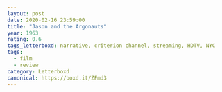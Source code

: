 ```yaml
---
layout: post 
date: 2020-02-16 23:59:00
title: "Jason and the Argonauts"
year: 1963
rating: 0.6
tags_letterboxd: narrative, criterion channel, streaming, HDTV, NYC
tags:
  - film
  - review
category: Letterboxd
canonical: https://boxd.it/ZFmd3
---
```

